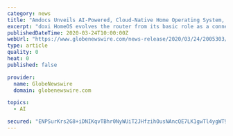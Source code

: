 ```yaml
---
category: news
title: "Amdocs Unveils AI-Powered, Cloud-Native Home Operating System, Revolutionizing the Home Broadband Experience"
excerpt: "doxi HomeOS evolves the router from its basic role as a connectivity enabler into the “brain and friend” of the digital home"
publishedDateTime: 2020-03-24T10:00:00Z
webUrl: "https://www.globenewswire.com/news-release/2020/03/24/2005303/0/en/Amdocs-Unveils-AI-Powered-Cloud-Native-Home-Operating-System-Revolutionizing-the-Home-Broadband-Experience.html"
type: article
quality: 0
heat: 0
published: false

provider:
  name: GlobeNewswire
  domain: globenewswire.com

topics:
  - AI

secured: "ENPSurKrs2G8+iDNIKqvTBhr0NyWUiT2JHfzihOusNAncQE7LK1gwTl4ygWT93HurMUAXDGqlehekdIvpHLTAW3PBm/tApa2gEgBoPXo4D2PMALZSm5/QYnrUeEr6h5F/GsPmf7MA/8Z3e+HXh9OK6klMujjjXQGo5A/tmci197kuO358YZ+IodgCCRAOIrE02Zxj0mOfLI+sqmQ/kV0ycOjUfDZFI4hRAByZ3KzH9iIBnDcpoLuhKjc5iyLSCl1b/F08V8aPnGjS/s0zZ9P3TQXqch7qDl2NlRsAn48fa2c6jw1cFcFLh6sdW+qcHDq;UUxX9DB4FabieyFqZU678g=="
---
```


